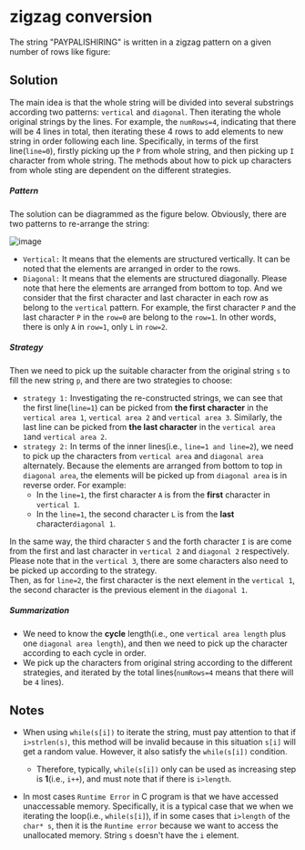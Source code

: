 # zigzag conversion
The string "PAYPALISHIRING" is written in a zigzag pattern on a given number of rows like figure:

## Solution
The main idea is that the whole string will be divided into several substrings according two patterns: `vertical` and `diagonal`. Then iterating the whole original strings by the lines. For example, the `numRows=4`, indicating that there will be 4 lines in total, then iterating these 4 rows to add elements to new string in order following each line. Specifically, in terms of the first line(`line=0`), firstly picking up the `P` from whole string, and then picking up `I` character from whole string. The methods about how to pick up characters from whole sting are dependent on the different strategies.   

##### Pattern

The solution can be diagrammed as the figure below. Obviously, there are two patterns to re-arrange the string:  
  
![image](/res/zigzag.png)
  
- `Vertical:` It means that the elements are structured vertically. It can be noted that the elements are arranged in order to the rows.
- `Diagonal:` It means that the elements are structured diagonally. Please note that here the elements are arranged from bottom to top. And we consider that the first character and last character in each row as belong to the `vertical` pattern. For example, the first character `P` and the last character `P` in the `row=0` are belong to the `row=1`. In other words, there is only `A` in `row=1`, only `L` in `row=2`.  

##### Strategy

Then we need to pick up the suitable character from the original string `s` to fill the new string `p`, and there are two strategies to choose:  
- `strategy 1:` Investigating the re-constructed strings, we can see that the first line(`line=1`) can be picked from **the first character** in the `vertical area 1`, `vertical area 2` and `vertical area 3`. Similarly, the last line can be picked from **the last character** in the `vertical area 1`and `vertical area 2`.  
- `strategy 2:` In terms of the inner lines(i.e., `line=1 and line=2`), we need to pick up the characters from `vertical area` and `diagonal area` alternately. Because the elements are arranged from bottom to top in `diagonal area`, the elements will be picked up from `diagonal area` is in reverse order. For example:  
	- In the `line=1`, the first character `A` is from the **first** character in `vertical 1`.
	- In the `line=1`, the second character `L` is from the **last** character`diagonal 1`. 
  
In the same way, the third character `S` and the forth character `I` is are come from the first and last character in `vertical 2` and `diagonal 2` respectively. Please note that in the `vertical 3`, there are some characters also need to be picked up according to the strategy.  
Then, as for `line=2`, the first character is the next element in the `vertical 1`, the second character is the previous element in the `diagonal 1`.

##### Summarization
- We need to know the **cycle** length(i.e., one `vertical area length` plus one `diagonal area length`), and then we need to pick up the character according to each cycle in order.
- We pick up the characters from original string according to the different strategies, and iterated by the total lines(`numRows=4` means that there will be `4` lines).

## Notes
- When using `while(s[i])` to iterate the string, must pay attention to that if `i>strlen(s)`, this method will be invalid because in this situation `s[i]` will  get a random value. However, it also satisfy the `while(s[i])` condition. 
	- Therefore,   typically, `while(s[i])` only can be used as increasing step is **1**(i.e., `i++`), and must note that if there is `i>length`.

- In most cases `Runtime Error` in C program is that we have accessed unaccessable memory. Specifically, it is a typical case that we when we  iterating the loop(i.e., `while(s[i]`), if in some cases that `i>length` of the `char* s`, then it is the `Runtime error` because we want to access the unallocated memory. String `s` doesn't have the `i` element.



